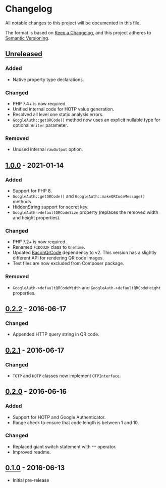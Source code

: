 # Changelog

All notable changes to this project will be documented in this file.

The format is based on [Keep a Changelog](https://keepachangelog.com/en/1.0.0/),
and this project adheres to [Semantic Versioning](https://semver.org/spec/v2.0.0.html).


## [Unreleased]
### Added
- Native property type declarations.

### Changed
- PHP 7.4+ is now required.
- Unified internal code for HOTP value generation.
- Resolved all level one static analysis errors.
- `GoogleAuth::getQRCode()` method now uses an explicit nullable type for optional `Writer` parameter.

### Removed
- Unused internal `rawOutput` option.


## [1.0.0] - 2021-01-14
### Added
- Support for PHP 8.
- `GoogleAuth::getQRCode()` and `GoogleAuth::makeQRCodeMessage()` methods.
- HiddenString support for secret key.
- `GoogleAuth->defaultQRCodeSize` property (replaces the removed width and height properties).

### Changed
- PHP 7.2+ is now required.
- Renamed `FIDOU2F` class to `OneTime`.
- Updated [BaconQrCode](https://github.com/Bacon/BaconQrCode/) dependency to v2.
  This version has a slightly different API for rendering QR code images.
- Test files are now excluded from Composer package.

### Removed
- `GoogleAuth->defaultQRCodeWidth` and `GoogleAuth->defaultQRCodeHeight` properties.


## [0.2.2] - 2016-06-17
### Changed
- Appended HTTP query string in QR code.


## [0.2.1] - 2016-06-17
### Changed
- `TOTP` and `HOTP` classes now implement `OTPInterface`.


## [0.2.0] - 2016-06-16
### Added
- Support for HOTP and Google Authenticator.
- Range check to ensure that code length is between 1 and 10.

### Changed
- Replaced giant switch statement with `**` operator.
- Improved readme.


## [0.1.0] - 2016-06-13
- Initial pre-release


[Unreleased]: https://github.com/theodorejb/multi-factor/compare/v1.0.0...HEAD
[1.0.0]: https://github.com/theodorejb/multi-factor/compare/v0.2.2...v1.0.0
[0.2.2]: https://github.com/theodorejb/multi-factor/compare/v0.2.1...v0.2.2
[0.2.1]: https://github.com/theodorejb/multi-factor/compare/v0.2.0...v0.2.1
[0.2.0]: https://github.com/theodorejb/multi-factor/compare/v0.1.0...v0.2.0
[0.1.0]: https://github.com/theodorejb/multi-factor/tree/v0.1.0
